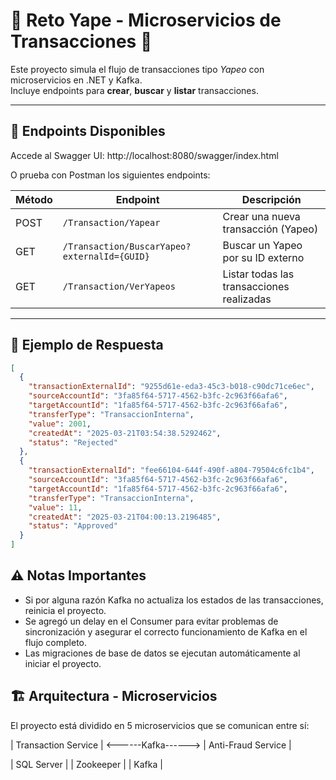 # 📱 Reto Yape - Microservicios de Transacciones 💸

Este proyecto simula el flujo de transacciones tipo _Yapeo_ con microservicios en .NET y Kafka.  
Incluye endpoints para **crear**, **buscar** y **listar** transacciones.

---

## 🚀 Endpoints Disponibles

Accede al Swagger UI:
http://localhost:8080/swagger/index.html

O prueba con Postman los siguientes endpoints:

| Método | Endpoint                                     | Descripción                               |
| ------ | -------------------------------------------- | ----------------------------------------- |
| POST   | `/Transaction/Yapear`                        | Crear una nueva transacción (Yapeo)       |
| GET    | `/Transaction/BuscarYapeo?externalId={GUID}` | Buscar un Yapeo por su ID externo         |
| GET    | `/Transaction/VerYapeos`                     | Listar todas las transacciones realizadas |

---

## 📄 Ejemplo de Respuesta

```json
[
  {
    "transactionExternalId": "9255d61e-eda3-45c3-b018-c90dc71ce6ec",
    "sourceAccountId": "3fa85f64-5717-4562-b3fc-2c963f66afa6",
    "targetAccountId": "1fa85f64-5717-4562-b3fc-2c963f66afa6",
    "transferType": "TransaccionInterna",
    "value": 2001,
    "createdAt": "2025-03-21T03:54:38.5292462",
    "status": "Rejected"
  },
  {
    "transactionExternalId": "fee66104-644f-490f-a804-79504c6fc1b4",
    "sourceAccountId": "3fa85f64-5717-4562-b3fc-2c963f66afa6",
    "targetAccountId": "1fa85f64-5717-4562-b3fc-2c963f66afa6",
    "transferType": "TransaccionInterna",
    "value": 11,
    "createdAt": "2025-03-21T04:00:13.2196485",
    "status": "Approved"
  }
]
```

## ⚠️ Notas Importantes

- Si por alguna razón Kafka no actualiza los estados de las transacciones, reinicia el proyecto.
- Se agregó un delay en el Consumer para evitar problemas de sincronización y asegurar el correcto funcionamiento de Kafka en el flujo completo.
- Las migraciones de base de datos se ejecutan automáticamente al iniciar el proyecto.

## 🏗️ Arquitectura - Microservicios

El proyecto está dividido en 5 microservicios que se comunican entre sí:

| Transaction Service | <------Kafka------> | Anti-Fraud Service |

| SQL Server |
| Zookeeper |
| Kafka |
